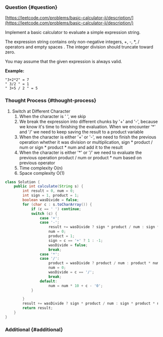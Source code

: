 ### Question {#question}

[https://leetcode.com/problems/basic-calculator-ii/description/](https://leetcode.com/problems/basic-calculator-ii/description/)

Implement a basic calculator to evaluate a simple expression string.

The expression string contains only non-negative integers, +, -, \*, / operators and empty spaces . The integer division should truncate toward zero.

You may assume that the given expression is always valid.

**Example:**

```
"3+2*2" = 7
" 3/2 " = 1
" 3+5 / 2 " = 5
```

### Thought Process {#thought-process}

1. Switch at Different Character
   1. When the character is ' ', we skip
   2. We break the expression into different chunks by '+' and '-', because we know it's time to finishing the evaluation. When we encounter '\*' and '/' we need to keep saving the result to a product variable
   3. When the character is either '+' or '-', we need to finish the previous operation whether it was division or multiplication, sign \* product / num or sign \* product \* num and add it to the result
   4. When the character is either '\*' or '/' we need to evaluate the previous operation product / num or product \* num based on previous operator
   5. Time complexity O\(n\)
   6. Space complexity O\(1\)

```java
class Solution {
    public int calculate(String s) {
        int result = 0, num = 0;
        int sign = 1, product = 1;
        boolean wasDivide = false;
        for (char c : s.toCharArray()) {
            if (c == ' ') continue;
            switch (c) {
                case '+':
                case '-':
                    result += wasDivide ? sign * product / num : sign * product * num;
                    num = 0;
                    product = 1;
                    sign = c == '+' ? 1 : -1;
                    wasDivide = false;
                    break;
                case '*':
                case '/':
                    product = wasDivide ? product / num : product * num;
                    num = 0;
                    wasDivide = c == '/';
                    break;
                default:
                    num = num * 10 + c - '0';
            }

        }
        result += wasDivide ? sign * product / num : sign * product * num;
        return result;
    }
}
```

### Additional {#additional}



